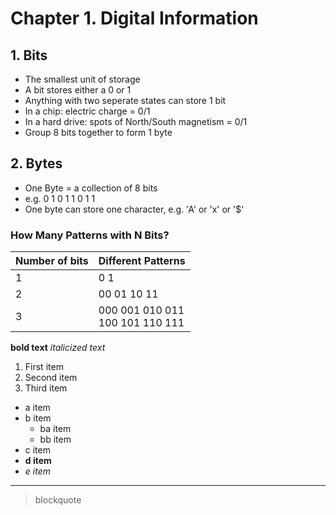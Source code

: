 # Chapter 1. Digital Information

## 1. Bits

- The smallest unit of storage
- A bit stores either a 0 or 1
- Anything with two seperate states can store 1 bit
- In a chip: electric charge = 0/1
- In a hard drive: spots of North/South magnetism = 0/1
- Group 8 bits together to form 1 byte

## 2. Bytes

- One Byte = a collection of 8 bits
- e.g. 0 1 0 1 1 0 1 1
- One byte can store one character, e.g. 'A' or 'x' or '$'

### How Many Patterns with N Bits?

| Number of bits | Different Patterns                   |
| -------------- | ------------------------------------ |
| 1              | 0 1                                  |
| 2              | 00 01 10 11                          |
| 3              | 000 001 010 011<br />100 101 110 111 |

**bold text**
_italicized text_

1. First item
2. Second item
3. Third item

- a item
- b item
  - ba item
  - bb item
- c item
- **d item**
- _e item_

---

> blockquote
